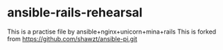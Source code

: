 # ansible-rails-rehearsal
This is a practise file by ansible+nginx+unicorn+mina+rails
This is forked from https://github.com/shawzt/ansible-pi.git
